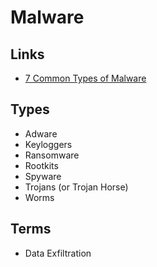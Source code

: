 # Malware

## Links

- [7 Common Types of Malware](https://titanfile.com/blog/types-of-computer-malware/)

## Types

- Adware
- Keyloggers
- Ransomware
- Rootkits
- Spyware
- Trojans (or Trojan Horse)
- Worms

## Terms

- Data Exfiltration
